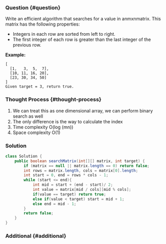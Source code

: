 ### Question {#question}

Write an efficient algorithm that searches for a value in anmxnmatrix. This matrix has the following properties:

* Integers in each row are sorted from left to right.
* The first integer of each row is greater than the last integer of the previous row.

**Example:**

```
[
  [1,   3,  5,  7],
  [10, 11, 16, 20],
  [23, 30, 34, 50]
]
Given target = 3, return true.
```

### Thought Process {#thought-process}

1. We can treat this as one dimensional array, we can perform binary search as well
2. The only difference is the way to calculate the index
3. Time complexity O\(log \(mn\)\)
4. Space complexity O\(1\)

### Solution

```java
class Solution {
    public boolean searchMatrix(int[][] matrix, int target) {
        if (matrix == null || matrix.length == 0) return false;
        int rows = matrix.length, cols = matrix[0].length;
        int start = 0, end = rows * cols - 1;
        while (start <= end){
            int mid = start + (end - start)/ 2;
            int value = matrix[mid / cols][mid % cols];
            if(value == target) return true;
            else if(value < target) start = mid + 1;
            else end = mid - 1;
        }
        return false;
    }
}
```

### Additional {#additional}



